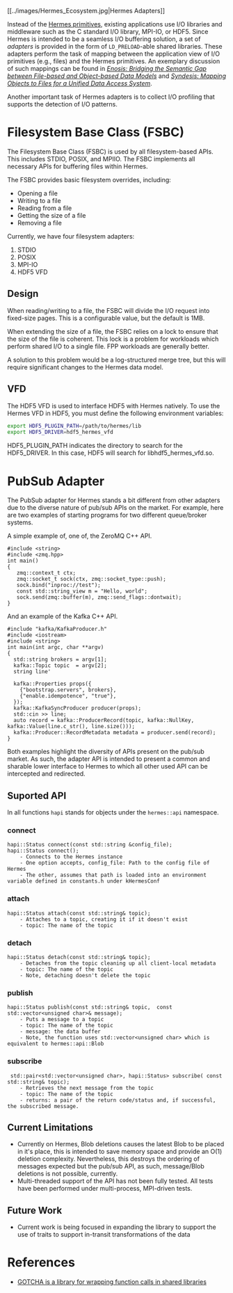 [[../images/Hermes_Ecosystem.jpg|Hermes Adapters]]

Instead of the [Hermes primitives](Primitives), existing applications
use I/O libraries and middleware such as the C standard I/O library,
MPI-IO, or HDF5. Since Hermes is intended to be a seamless I/O
buffering solution, a set of *adapters* is provided in the form of
`LD_PRELOAD`-able shared libraries. These adapters perform the task of
mapping between the application view of I/O primitives (e.g., files)
and the Hermes primitives. An exemplary discussion of such mappings
can be found in [*Enosis: Bridging the Semantic Gap between File-based
and Object-based Data Models*](http://www.cs.iit.edu/~scs/assets/files/Enosis.pdf) and
[*Syndesis: Mapping Objects to Files for a Unified Data Access
System*](http://www.cs.iit.edu/~scs/assets/files/Syndesis.pdf).

Another important task of Hermes adapters is to collect I/O profiling
that supports the detection of I/O patterns.

# Filesystem Base Class (FSBC)

The Filesystem Base Class (FSBC) is used by all filesystem-based APIs. This
includes STDIO, POSIX, and MPIIO. The FSBC implements all necessary APIs for
buffering files within Hermes.

The FSBC provides basic filesystem overrides, including:
* Opening a file
* Writing to a file
* Reading from a file
* Getting the size of a file
* Removing a file

Currently, we have four filesystem adapters:
1. STDIO
2. POSIX
3. MPI-IO
4. HDF5 VFD

## Design

When reading/writing to a file, the FSBC will divide the I/O request into
fixed-size pages. This is a configurable value, but the default is 1MB.

When extending the size of a file, the FSBC relies on a lock to ensure that
the size of the file is coherent. This lock is a problem for workloads which
perform shared I/O to a single file. FPP workloads are generally better.

A solution to this problem would be a log-structured merge tree, but this
will require significant changes to the Hermes data model.

## VFD

The HDF5 VFD is used to interface HDF5 with Hermes natively. To use the Hermes
VFD in HDF5, you must define the following environment variables:

```bash
export HDF5_PLUGIN_PATH=/path/to/hermes/lib
export HDF5_DRIVER=hdf5_hermes_vfd
```

HDF5_PLUGIN_PATH indicates the directory to search for the HDF5_DRIVER. In
this case, HDF5 will search for libhdf5_hermes_vfd.so.

# PubSub Adapter
The PubSub adapter for Hermes stands a bit different from other adapters due to the diverse nature of pub/sub APIs on the market. For example, here are two examples of starting programs for two different queue/broker systems.

A simple example of, one of, the ZeroMQ C++ API.
```
#include <string>
#include <zmq.hpp>
int main()
{
   zmq::context_t ctx;
   zmq::socket_t sock(ctx, zmq::socket_type::push);
   sock.bind("inproc://test");
   const std::string_view m = "Hello, world";
   sock.send(zmq::buffer(m), zmq::send_flags::dontwait);
}
```
And an example of the Kafka C++ API.
```
#include "kafka/KafkaProducer.h"
#include <iostream>
#include <string>
int main(int argc, char **argv)
{
  std::string brokers = argv[1];
  kafka::Topic topic  = argv[2];
  string line'

  kafka::Properties props({
    {"bootstrap.servers", brokers},
    {"enable.idempotence", "true"},
  });
  kafka::KafkaSyncProducer producer(props);
  std::cin >> line;
  auto record = kafka::ProducerRecord(topic, kafka::NullKey, kafka::Value(line.c_str(), line.size()));
  kafka::Producer::RecordMetadata metadata = producer.send(record);
}
```
Both examples highlight the diversity of APIs present on the pub/sub market.
As such, the adapter API is intended to present a common and sharable lower interface to Hermes to which all other used API can be intercepted and redirected.

## Suported API
In all functions ``hapi`` stands for objects under the ``hermes::api`` namespace.
### connect
```
hapi::Status connect(const std::string &config_file);
hapi::Status connect();    
    - Connects to the Hermes instance
    - One option accepts, config_file: Path to the config file of Hermes
    - The other, assumes that path is loaded into an environment variable defined in constants.h under kHermesConf
```
###  attach
```
hapi::Status attach(const std::string& topic);  
    - Attaches to a topic, creating it if it doesn't exist
    - topic: The name of the topic
```
###   detach
```
hapi::Status detach(const std::string& topic);
    - Detaches from the topic cleaning up all client-local metadata
    - topic: The name of the topic
    - Note, detaching doesn't delete the topic
```
###   publish
```
hapi::Status publish(const std::string& topic,  const std::vector<unsigned char>& message);  
    - Puts a message to a topic
    - topic: The name of the topic
    - message: the data buffer
    - Note, the function uses std::vector<unsigned char> which is equivalent to hermes::api::Blob
```
###  subscribe
```
 std::pair<std::vector<unsigned char>, hapi::Status> subscribe( const std::string& topic);
    - Retrieves the next message from the topic
    - topic: The name of the topic
    - returns: a pair of the return code/status and, if successful, the subscribed message.
```

## Current Limitations
* Currently on Hermes, Blob deletions causes the latest Blob to be placed in it's place, this is intended to save memory space and provide an O(1) deletion complexity. Nevertheless, this destroys the ordering of messages expected but the pub/sub API, as such, message/Blob deletions is not possible, currently.
* Multi-threaded support of the API has not been fully tested. All tests have been performed under multi-process, MPI-driven tests.

## Future Work
* Current work is being focused in expanding the library to support the use of traits to support in-transit transformations of the data

# References

- [GOTCHA is a library for wrapping function calls in shared libraries](https://github.com/LLNL/GOTCHA)
